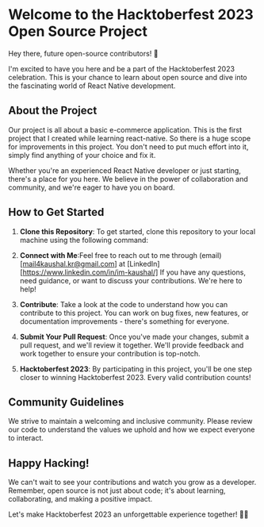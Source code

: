 # Welcome to the Hacktoberfest 2023 Open Source Project

Hey there, future open-source contributors! 👋

I'm excited to have you here and be a part of the Hacktoberfest 2023 celebration. This is your chance to learn about open source and dive into the fascinating world of React Native development.

## About the Project

Our project is all about a basic e-commerce application. This is the first project that I created while learning react-native. So there is a huge scope for improvements in this project. You don't need to put much effort into it, simply find anything of your choice and fix it.

Whether you're an experienced React Native developer or just starting, there's a place for you here. We believe in the power of collaboration and community, and we're eager to have you on board.

## How to Get Started

1. **Clone this Repository**: To get started, clone this repository to your local machine using the following command:


2. **Connect with Me**:Feel free to reach out to me through (email)[mail4kaushal.kr@gmail.com] at [LinkedIn][https://www.linkedin.com/in/im-kaushal/] If you have any questions, need guidance, or want to discuss your contributions. We're here to help!

3. **Contribute**: Take a look at the code to understand how you can contribute to this project. You can work on bug fixes, new features, or documentation improvements - there's something for everyone.

4. **Submit Your Pull Request**: Once you've made your changes, submit a pull request, and we'll review it together. We'll provide feedback and work together to ensure your contribution is top-notch.

5. **Hacktoberfest 2023**: By participating in this project, you'll be one step closer to winning Hacktoberfest 2023. Every valid contribution counts!

## Community Guidelines

We strive to maintain a welcoming and inclusive community. Please review our code to understand the values we uphold and how we expect everyone to interact.

## Happy Hacking!

We can't wait to see your contributions and watch you grow as a developer. Remember, open source is not just about code; it's about learning, collaborating, and making a positive impact.

Let's make Hacktoberfest 2023 an unforgettable experience together! 🚀🌟
